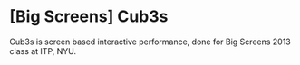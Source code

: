 [Big Screens] Cub3s
===================

 Cub3s is screen based interactive performance, done for Big Screens 2013 class at ITP, NYU.